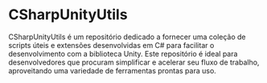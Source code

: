# CSharpUnityUtils
CSharpUnityUtils é um repositório dedicado a fornecer uma coleção de scripts úteis e extensões desenvolvidas em C# para facilitar o desenvolvimento com a biblioteca Unity. Este repositório é ideal para desenvolvedores que procuram simplificar e acelerar seu fluxo de trabalho, aproveitando uma variedade de ferramentas prontas para uso.
